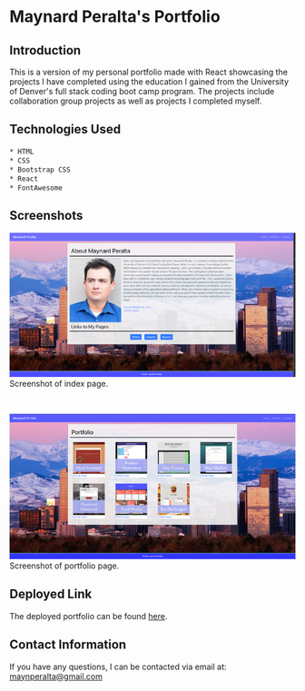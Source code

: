 # Maynard Peralta's Portfolio


## Introduction

This is a version of my personal portfolio made with React showcasing the projects I have completed using the education I gained from the University of Denver's full stack coding boot camp program. The projects include collaboration group projects as well as projects I completed myself. 

## Technologies Used
    * HTML
    * CSS
    * Bootstrap CSS
    * React
    * FontAwesome
  
## Screenshots

![](src/assets/screenone.png)
<br />
Screenshot of index page.

<br/>

![](src/assets/screentwo.png)
<br />
Screenshot of portfolio page.

## Deployed Link

The deployed portfolio can be found [here](https://maynperalta.github.io/React-Portfolio/).

## Contact Information
If you have any questions, I can be contacted via email at:
<maynperalta@gmail.com>
<br/>
